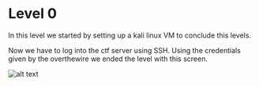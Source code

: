 # Level 0
In this level we started by setting up a kali linux VM to conclude this levels. 

Now we have to log into the ctf server using SSH. Using the credentials given by the overthewire we ended the level with this screen.

![alt text](images/<0_1.png>)